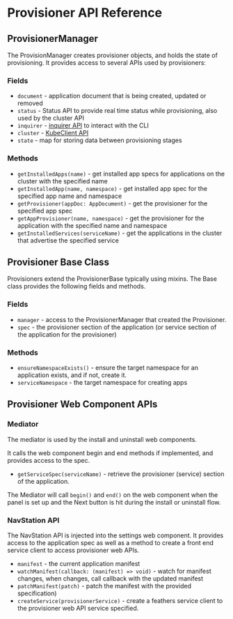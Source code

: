 # Provisioner API Reference

## ProvisionerManager

The ProvisionManager creates provisioner objects, and holds the state of provisioning. It provides access to several APIs used by provisioners:

### Fields

- `document` - application document that is being created, updated or removed
- `status` - Status API to provide real time status while provisioning, also used by the cluster API
- `inquirer` - [inquirer API](https://github.com/SBoudrias/Inquirer.js#readme) to interact with the CLI
- `cluster` - [KubeClient API](/references/kubeclient.md)
- `state` - map for storing data between provisioning stages

### Methods

- `getInstalledApps(name)` - get installed app specs for applications on the cluster with the specified name
- `getInstalledApp(name, namespace)` - get installed app spec for the specified app name and namespace
- `getProvisioner(appDoc: AppDocument)` - get the provisioner for the specified app spec
- `getAppProvisioner(name, namespace)` - get the provisioner for the application with the specified name and namespace
- `getInstalledServices(serviceName)` - get the applications in the cluster that advertise the specified service

## Provisioner Base Class

Provisioners extend the ProvisionerBase typically using mixins. The Base class provides the following fields and methods.

### Fields

- `manager` - access to the ProvisionerManager that created the Provisioner.
- `spec` - the provisioner section of the application (or service section of the application for the provisioner)

### Methods

- `ensureNamespaceExists()` - ensure the target namespace for an application exists, and if not, create it.
- `serviceNamespace` - the target namespace for creating apps

## Provisioner Web Component APIs

### Mediator

The mediator is used by the install and uninstall web components.

It calls the web component begin and end methods if implemented, and provides access to the spec.

- `getServiceSpec(serviceName)` - retrieve the provisioner (service) section of the application.

The Mediator will call `begin()` and `end()` on the web component when the panel is set up and the Next button is hit during the install or uninstall flow.

### NavStation API

The NavStation API is injected into the settings web component. It provides access to the application spec as well as a method to create a front end service client to access provisioner web APIs.

- `manifest` - the current application manifest
- `watchManifest(callback: (manifest) => void)` - watch for manifest changes, when changes, call callback with the updated manifest
- `patchManifest(patch)` - patch the manifest with the provided specification)
- `createService(provisionerService)` - create a feathers service client to the provisioner web API service specified.
